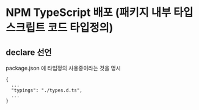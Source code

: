 # NPM TypeScript 배포 (패키지 내부 타입스크립트 코드 타입정의)

## declare 선언

package.json 에 타입정의 사용중이라는 것을 명시

```
{
  ...
  "typings": "./types.d.ts",
  ...
}
```
